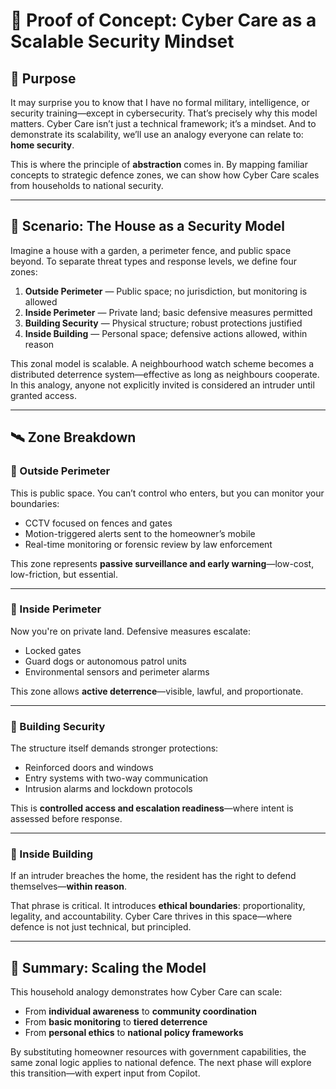 # 🧪 Proof of Concept: Cyber Care as a Scalable Security Mindset

## 🎯 Purpose

It may surprise you to know that I have no formal military, intelligence, or security training—except in cybersecurity. That’s precisely why this model matters. Cyber Care isn’t just a technical framework; it’s a mindset. And to demonstrate its scalability, we’ll use an analogy everyone can relate to: **home security**.

This is where the principle of **abstraction** comes in. By mapping familiar concepts to strategic defence zones, we can show how Cyber Care scales from households to national security.

---

## 🏡 Scenario: The House as a Security Model

Imagine a house with a garden, a perimeter fence, and public space beyond. To separate threat types and response levels, we define four zones:

1. **Outside Perimeter** — Public space; no jurisdiction, but monitoring is allowed  
2. **Inside Perimeter** — Private land; basic defensive measures permitted  
3. **Building Security** — Physical structure; robust protections justified  
4. **Inside Building** — Personal space; defensive actions allowed, within reason  

This zonal model is scalable. A neighbourhood watch scheme becomes a distributed deterrence system—effective as long as neighbours cooperate. In this analogy, anyone not explicitly invited is considered an intruder until granted access.

---

## 🛰️ Zone Breakdown

### 🔹 Outside Perimeter

This is public space. You can’t control who enters, but you can monitor your boundaries:

- CCTV focused on fences and gates  
- Motion-triggered alerts sent to the homeowner’s mobile  
- Real-time monitoring or forensic review by law enforcement  

This zone represents **passive surveillance and early warning**—low-cost, low-friction, but essential.

---

### 🔹 Inside Perimeter

Now you're on private land. Defensive measures escalate:

- Locked gates  
- Guard dogs or autonomous patrol units  
- Environmental sensors and perimeter alarms  

This zone allows **active deterrence**—visible, lawful, and proportionate.

---

### 🔹 Building Security

The structure itself demands stronger protections:

- Reinforced doors and windows  
- Entry systems with two-way communication  
- Intrusion alarms and lockdown protocols  

This is **controlled access and escalation readiness**—where intent is assessed before response.

---

### 🔹 Inside Building

If an intruder breaches the home, the resident has the right to defend themselves—**within reason**.

That phrase is critical. It introduces **ethical boundaries**: proportionality, legality, and accountability. Cyber Care thrives in this space—where defence is not just technical, but principled.

---

## 🧩 Summary: Scaling the Model

This household analogy demonstrates how Cyber Care can scale:

- From **individual awareness** to **community coordination**  
- From **basic monitoring** to **tiered deterrence**  
- From **personal ethics** to **national policy frameworks**

By substituting homeowner resources with government capabilities, the same zonal logic applies to national defence. The next phase will explore this transition—with expert input from Copilot.
